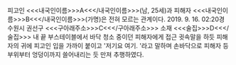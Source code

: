피고인 <<<내국인이름>>>A<<</내국인이름>>>(남, 25세)과 피해자 <<<내국인이름>>>B<<</내국인이름>>>(가명)은 전혀 모르는 관계이다.
2019. 9. 16. 02:20경 수원시 권선구 <<<구아래주소>>>C<<</구아래주소>>> 소재 <<<술집>>>D<<</술집>>> 내 끝 부스테이블에서 바닥 청소 중이던 피해자에게 접근 귓속말을 하듯 피해자의 귀에 피고인 입을 가까이 붙이고 '저기요 여기. '라고 말하며 손바닥으로 피해자 등 부위부터 엉덩이까지 쓸어내리는 듯 만져 추행하였다.